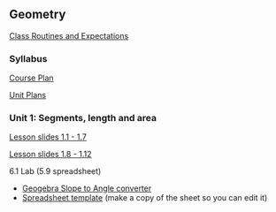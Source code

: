 ## Geometry

[Class Routines and Expectations](https://raw.githubusercontent.com/chrishuson/course-files/master/Geom2023/Slides/00-Slides_Routines.pdf)

### Syllabus

[Course Plan](https://raw.githubusercontent.com/chrishuson/course-files/master/Geom2023/Plan-Geom2022-23.pdf)

[Unit Plans](https://raw.githubusercontent.com/chrishuson/course-files/master/Geom2023/Plan-Geom-Units.pdf)

### Unit 1: Segments, length and area

[Lesson slides 1.1 - 1.7](https://raw.githubusercontent.com/chrishuson/course-files/master/Geom2023/Slides/01-Slides_Length.pdf)

[Lesson slides 1.8 - 1.12](https://raw.githubusercontent.com/chrishuson/course-files/master/Geom2023/Slides/01b-Slides_Area.pdf)

6.1 Lab (5.9 spreadsheet)
- [Geogebra Slope to Angle converter](https://www.geogebra.org/geometry/ruj7vmmg)
- [Spreadsheet template](https://docs.google.com/spreadsheets/d/1kR1J99MT4D2ozB-rzKL_jz5EkpzAbaRn9HfkdIj2kMM/edit?usp=sharing)
(make a copy of the sheet so you can edit it)